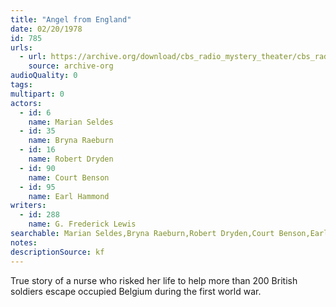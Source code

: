 ```yaml
---
title: "Angel from England"
date: 02/20/1978
id: 785
urls: 
  - url: https://archive.org/download/cbs_radio_mystery_theater/cbs_radio_mystery_theater-0751-0800.zip/cbs_radio_mystery_theater-0751-0800%2Fcbsrmt_0785_angel_from_england.mp3
    source: archive-org
audioQuality: 0
tags: 
multipart: 0
actors:  
  - id: 6
    name: Marian Seldes  
  - id: 35
    name: Bryna Raeburn  
  - id: 16
    name: Robert Dryden  
  - id: 90
    name: Court Benson  
  - id: 95
    name: Earl Hammond
writers:  
  - id: 288
    name: G. Frederick Lewis
searchable: Marian Seldes,Bryna Raeburn,Robert Dryden,Court Benson,Earl Hammond G. Frederick Lewis
notes: 
descriptionSource: kf
---
```

True story of a nurse who risked her life to help more than 200 British soldiers escape occupied Belgium during the first world war.